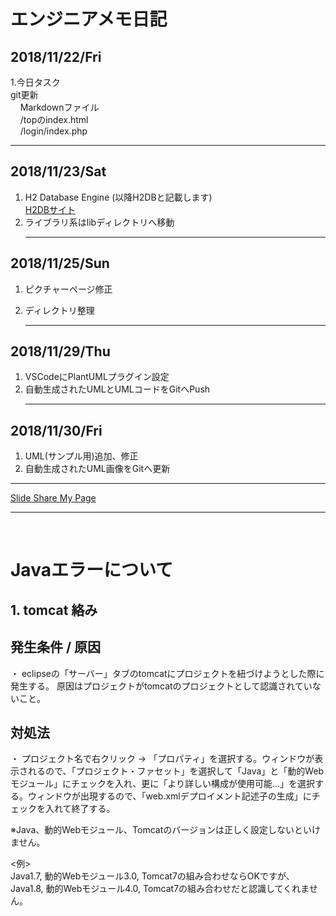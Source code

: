 # エンジニアメモ日記

## 2018/11/22/Fri
1.今日タスク  
    git更新  
    &nbsp;&nbsp;&nbsp;&nbsp;Markdownファイル  
    &nbsp;&nbsp;&nbsp;&nbsp;/topのindex.html  
    &nbsp;&nbsp;&nbsp;&nbsp;/login/index.php
    <hr>
## 2018/11/23/Sat  
1. H2 Database Engine (以降H2DBと記載します)  
    [H2DBサイト](http://www.h2database.com/html/main.html)  
2. ライブラリ系はlibディレクトリへ移動  
    <hr>
## 2018/11/25/Sun  
1. ピクチャーページ修正
2. ディレクトリ整理

    <hr>
## 2018/11/29/Thu  
1. VSCodeにPlantUMLプラグイン設定
2. 自動生成されたUMLとUMLコードをGitへPush
    <hr>
## 2018/11/30/Fri  
1. UML(サンプル用)追加、修正
2. 自動生成されたUML画像をGitへ更新

<hr>

[Slide Share My Page](https://www.slideshare.net/RikiKenmochi/presentations)  

<hr>
<br>

# Javaエラーについて
## 1. tomcat 絡み
## 発生条件 / 原因  
・ eclipseの「サーバー」タブのtomcatにプロジェクトを紐づけようとした際に発生する。
原因はプロジェクトがtomcatのプロジェクトとして認識されていないこと。
## 対処法  
・ プロジェクト名で右クリック → 「プロパティ」を選択する。ウィンドウが表示されるので、「プロジェクト・ファセット」を選択して「Java」と「動的Webモジュール」にチェックを入れ、更に「より詳しい構成が使用可能...」を選択する。ウィンドウが出現するので、「web.xmlデプロイメント記述子の生成」にチェックを入れて終了する。  

※Java、動的Webモジュール、Tomcatのバージョンは正しく設定しないといけません。

<例>  
Java1.7, 動的Webモジュール3.0, Tomcat7の組み合わせならOKですが、Java1.8, 動的Webモジュール4.0, Tomcat7の組み合わせだと認識してくれません。


